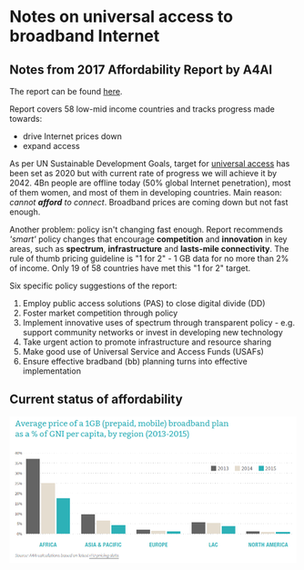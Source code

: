 Notes on universal access to broadband Internet
================

Notes from 2017 Affordability Report by A4AI
--------------------------------------------

The report can be found [here](def/universal-access/background-research/A4AI-2017-Affordability-Report.pdf).

Report covers 58 low-mid income countries and tracks progress made towards:

-   drive Internet prices down
-   expand access

As per UN Sustainable Development Goals, target for [universal access](http://www.un.org/sustainabledevelopment/infrastructure-industrialization/) has been set as 2020 but with current rate of progress we will achieve it by 2042. 4Bn people are offline today (50% global Internet penetration), most of them women, and most of them in developing countries. Main reason: *cannot **afford** to connect*. Broadband prices are coming down but not fast enough.

Another problem: policy isn't changing fast enough. Report recommends *'smart'* policy changes that encourage **competition** and **innovation** in key areas, such as **spectrum**, **infrastructure** and **lasts-mile connectivity**. The rule of thumb pricing guideline is "1 for 2" - 1 GB data for no more than 2% of income. Only 19 of 58 countries have met this "1 for 2" target.

Six specific policy suggestions of the report:
1. Employ public access solutions (PAS) to close digital divide (DD)
2. Foster market competition through policy
3. Implement innovative uses of spectrum through transparent policy - e.g. support community networks or invest in developing new technology
4. Take urgent action to promote infrastructure and resource sharing
5. Make good use of Universal Service and Access Funds (USAFs)
6. Ensure effective bradband (bb) planning turns into effective implementation

Current status of affordability
-------------------------------

![cost of 1gb prepaid mobile internet](images/cost-of-1gb.PNG)
